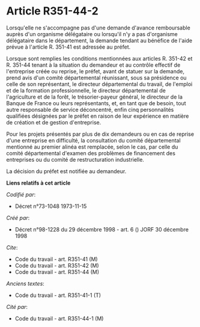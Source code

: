 # Article R351-44-2

Lorsqu'elle ne s'accompagne pas d'une demande d'avance remboursable auprès d'un organisme délégataire ou lorsqu'il n'y a pas
d'organisme délégataire dans le département, la demande tendant au bénéfice de l'aide prévue à l'article R. 351-41 est
adressée au préfet.

Lorsque sont remplies les conditions mentionnées aux articles R. 351-42 et R. 351-44 tenant à la situation du demandeur et au
contrôle effectif de l'entreprise créée ou reprise, le préfet, avant de statuer sur la demande, prend avis d'un comité
départemental réunissant, sous sa présidence ou celle de son représentant, le directeur départemental du travail, de l'emploi
et de la formation professionnelle, le directeur départemental de l'agriculture et de la forêt, le trésorier-payeur général,
le directeur de la Banque de France ou leurs représentants, et, en tant que de besoin, tout autre responsable de service
déconcentré, enfin cinq personnalités qualifiées désignées par le préfet en raison de leur expérience en matière de création
et de gestion d'entreprise.

Pour les projets présentés par plus de dix demandeurs ou en cas de reprise d'une entreprise en difficulté, la consultation du
comité départemental mentionné au premier alinéa est remplacée, selon le cas, par celle du comité départemental d'examen des
problèmes de financement des entreprises ou du comité de restructuration industrielle.

La décision du préfet est notifiée au demandeur.

**Liens relatifs à cet article**

_Codifié par_:

  - Décret n°73-1048 1973-11-15

_Créé par_:

  - Décret n°98-1228 du 29 décembre 1998 - art. 6 () JORF 30 décembre 1998

_Cite_:

  - Code du travail - art. R351-41 (M)
  - Code du travail - art. R351-42 (M)
  - Code du travail - art. R351-44 (M)

_Anciens textes_:

  - Code du travail - art. R351-41-1 (T)

_Cité par_:

  - Code du travail - art. R351-44-1 (M)
